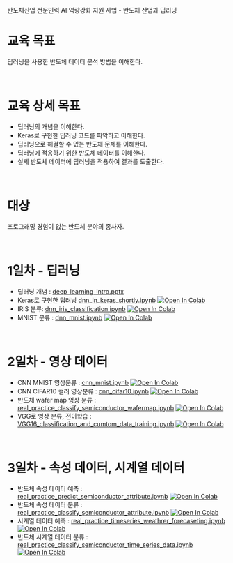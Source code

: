반도체산업 전문인력 AI 역량강화 지원 사업 - 반도체 산업과 딥러닝

# 교육 목표

딥러닝을 사용한 반도체 데이터 분석 방법을 이해한다.


<br>

# 교육 상세 목표

- 딥러닝의 개념을 이해한다.
- Keras로 구현한 딥러닝 코드를 파악하고 이해한다.
- 딥러닝으로 해결할 수 있는 반도체 문제를 이해한다.
- 딥러닝에 적용하기 위한 반도체 데이터를 이해한다.
- 실제 반도체 데이터에 딥러닝을 적용하여 결과를 도출한다.


<br>

# 대상

프로그래밍 경험이 없는 반도체 분야의 종사자. 


<br>

# 1일차 - 딥러닝

- 딥러닝 개념 : [deep_learning_intro.pptx](material/deep_learning/deep_learning_intro.pptx)
- Keras로 구현한 딥러닝 [dnn_in_keras_shortly.ipynb](material/deep_learning/dnn_in_keras_shortly.ipynb) [![Open In Colab](https://colab.research.google.com/assets/colab-badge.svg)](https://colab.research.google.com/github/dhrim/semiconductor_ai_2020/blob/main/material/deep_learning/dnn_in_keras_shortly.ipynb)
- IRIS 분류: [dnn_iris_classification.ipynb](material/deep_learning/dnn_iris_classification.ipynb) [![Open In Colab](https://colab.research.google.com/assets/colab-badge.svg)](https://colab.research.google.com/github/dhrim/semiconductor_ai_2020/blob/main/material/deep_learning/dnn_iris_classification.ipynb)
- MNIST 분류 : [dnn_mnist.ipynb](material/deep_learning/dnn_mnist.ipynb) [![Open In Colab](https://colab.research.google.com/assets/colab-badge.svg)](https://colab.research.google.com/github/dhrim/semiconductor_ai_2020/blob/main/material/deep_learning/dnn_mnist.ipynb)


<br>

# 2일차 - 영상 데이터

- CNN MNIST 영상분류 : [cnn_mnist.ipynb](material/deep_learning/cnn_mnist.ipynb) [![Open In Colab](https://colab.research.google.com/assets/colab-badge.svg)](https://colab.research.google.com/github/dhrim/semiconductor_ai_2020/blob/main/material/deep_learning/cnn_mnist.ipynb)
- CNN CIFAR10 컬러 영상분류 : [cnn_cifar10.ipynb](material/deep_learning/cnn_cifar10.ipynb) [![Open In Colab](https://colab.research.google.com/assets/colab-badge.svg)](https://colab.research.google.com/github/dhrim/semiconductor_ai_2020/blob/main/material/deep_learning/cnn_cifar10.ipynb)
- 반도체 wafer map 영상 분류 : [real_practice_classify_semiconductor_wafermap.ipynb](material/deep_learning/real_practice_classify_semiconductor_wafermap.ipynb) [![Open In Colab](https://colab.research.google.com/assets/colab-badge.svg)](https://colab.research.google.com/github/dhrim/semiconductor_ai_2020/blob/main/material/deep_learning/real_practice_classify_semiconductor_wafermap.ipynb)
- VGG로 영상 분류, 전이학습 : [VGG16_classification_and_cumtom_data_training.ipynb](material/deep_learning/VGG16_classification_and_cumtom_data_training.ipynb) [![Open In Colab](https://colab.research.google.com/assets/colab-badge.svg)](https://colab.research.google.com/github/dhrim/semiconductor_ai_2020/blob/main/material/deep_learning/VGG16_classification_and_cumtom_data_training.ipynb)


<br>

# 3일차 - 속성 데이터, 시계열 데이터

- 반도체 속성 데이터 예측 : [real_practice_predict_semiconductor_attribute.ipynb](material/deep_learning/real_practice_predict_semiconductor_attribute.ipynb) [![Open In Colab](https://colab.research.google.com/assets/colab-badge.svg)](https://colab.research.google.com/github/dhrim/semiconductor_ai_2020/blob/main/material/deep_learning/real_practice_predict_semiconductor_attribute.ipynb)
- 반도체 속성 데이터 분류 : [real_practice_classify_semiconductor_attribute.ipynb](material/deep_learning/real_practice_classify_semiconductor_attribute.ipynb) [![Open In Colab](https://colab.research.google.com/assets/colab-badge.svg)](https://colab.research.google.com/github/dhrim/semiconductor_ai_2020/blob/main/material/deep_learning/real_practice_classify_semiconductor_attribute.ipynb)
- 시계열 데이터 예측 : [real_practice_timeseries_weathrer_forecaseting.ipynb](material/deep_learning/real_practice_timeseries_weathrer_forecaseting.ipynb) [![Open In Colab](https://colab.research.google.com/assets/colab-badge.svg)](https://colab.research.google.com/github/dhrim/semiconductor_ai_2020/blob/main/material/deep_learning/real_practice_timeseries_weathrer_forecaseting.ipynb)
- 반도체 시계열 데이터 분류 : [real_practice_classify_semiconductor_time_series_data.ipynb](material/deep_learning/real_practice_classify_semiconductor_time_series_data.ipynb) [![Open In Colab](https://colab.research.google.com/assets/colab-badge.svg)](https://colab.research.google.com/github/dhrim/semiconductor_ai_2020/blob/main/material/deep_learning/real_practice_classify_semiconductor_time_series_data.ipynb)




